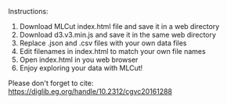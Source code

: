 Instructions:

1. Download MLCut index.html file and save it in a web directory
2. Download d3.v3.min.js and save it in the same web directory
3. Replace .json and .csv files with your own data files
4. Edit filenames in index.html to match your own file names
5. Open index.html in you web browser
6. Enjoy exploring your data with MLCut!

Please don't forget to cite: https://diglib.eg.org/handle/10.2312/cgvc20161288
